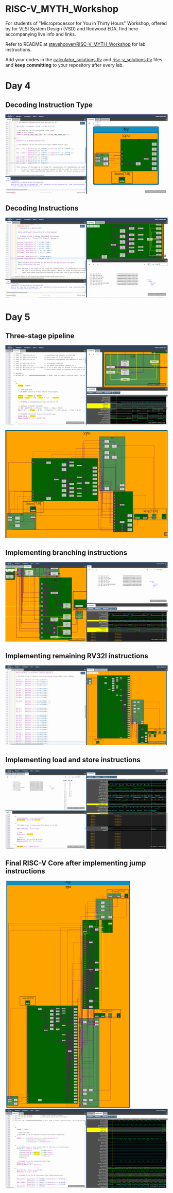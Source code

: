 # RISC-V_MYTH_Workshop

For students of "Microprocessor for You in Thirty Hours" Workshop, offered by for VLSI System Design (VSD) and Redwood EDA, find here accompanying live info and links.

Refer to README at [stevehoover/RISC-V_MYTH_Workshop](https://github.com/stevehoover/RISC-V_MYTH_Workshop) for lab instructions.

Add your codes in the [calculator_solutions.tlv](calculator_solutions.tlv) and [risc-v_solutions.tlv](risc-v_solutions.tlv) files and **keep committing** to your repository after every lab.

# Day 4

## Decoding Instruction Type

![a](Screenshot%202021-06-11%20220155.png)

## Decoding Instructions

![c](Screenshot%202021-06-11%20230912.png)

# Day 5

## Three-stage pipeline

![a](Screenshot%202021-06-12%20112415.png)

![b](Screenshot%202021-06-12%20123532.png)

## Implementing branching instructions

![a](Screenshot%202021-06-12%20135818.png)

## Implementing remaining RV32I instructions

![a](Screenshot%202021-06-12%20142609.png)

## Implementing load and store instructions

![a](Screenshot%202021-06-12%20172553.png)

## Final RISC-V Core after implementing jump instructions

![a](Screenshot%202021-06-12%20172716.png)
![b](Screenshot%202021-06-12%20181633.png)
